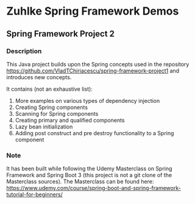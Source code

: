 # Zuhlke Spring Framework Demos
## Spring Framework Project 2

### Description

This Java project builds upon the Spring concepts used in 
the repository https://github.com/VladTChiriacescu/spring-framework-project1
and introduces new concepts. 

It contains (not an exhaustive list):
1. More examples on various types of dependency injection
2. Creating Spring components
3. Scanning for Spring components
4. Creating primary and qualified components
5. Lazy bean initialization
6. Adding post construct and pre destroy functionality to a Spring component

### Note

It has been built while following the Udemy Masterclass on Spring Framework
and Spring Boot 3 (this project is not a git clone of the Masterclass sources).
The Masterclass can be found here:
https://www.udemy.com/course/spring-boot-and-spring-framework-tutorial-for-beginners/